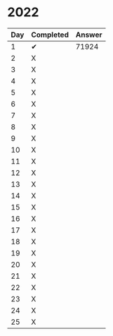 # 2022

| Day | Completed | Answer |
|-----|---------|--------|
| 1   | ✔       |  71924      |
| 2   | X       |        |
| 3   | X       |        |
| 4   | X       |        |
| 5   | X       |        |
| 6   | X       |        |
| 7   | X       |        |
| 8   | X       |        |
| 9   | X       |        |
| 10  | X       |        |
| 11  | X       |        |
| 12  | X       |        |
| 13  | X       |        |
| 14  | X       |        |
| 15  | X       |        |
| 16  | X       |        |
| 17  | X       |        |
| 18  | X       |        |
| 19  | X       |        |
| 20  | X       |        |
| 21  | X       |        |
| 22  | X       |        |
| 23  | X       |        |
| 24  | X       |        |
| 25  | X       |        |
